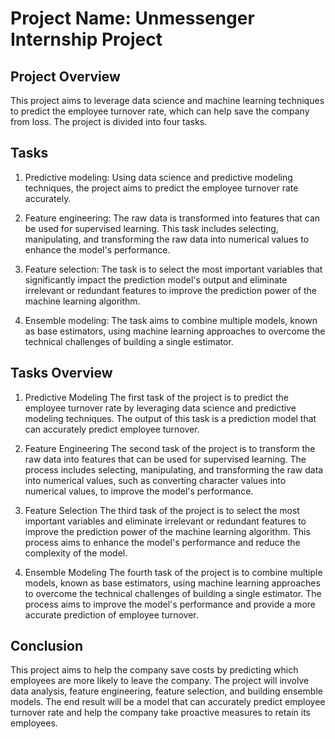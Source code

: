 
# Project Name: Unmessenger Internship Project




## Project Overview
This project aims to leverage data science and machine learning techniques to predict the employee turnover rate, which can help save the company from loss. The project is divided into four tasks.
## Tasks
1.  Predictive modeling: Using data science and predictive modeling techniques, the project aims to predict the employee turnover rate accurately.

2. Feature engineering: The raw data is transformed into features that can be used for supervised learning. This task includes selecting, manipulating, and transforming the raw data into numerical values to enhance the model's performance.

3. Feature selection: The task is to select the most important variables that significantly impact the prediction model's output and eliminate irrelevant or redundant features to improve the prediction power of the machine learning algorithm.

4. Ensemble modeling: The task aims to combine multiple models, known as base estimators, using machine learning approaches to overcome the technical challenges of building a single estimator.
## Tasks Overview
1. Predictive Modeling
The first task of the project is to predict the employee turnover rate by leveraging data science and predictive modeling techniques. The output of this task is a prediction model that can accurately predict employee turnover.

2. Feature Engineering
The second task of the project is to transform the raw data into features that can be used for supervised learning. The process includes selecting, manipulating, and transforming the raw data into numerical values, such as converting character values into numerical values, to improve the model's performance.

3. Feature Selection
The third task of the project is to select the most important variables and eliminate irrelevant or redundant features to improve the prediction power of the machine learning algorithm. This process aims to enhance the model's performance and reduce the complexity of the model.

4. Ensemble Modeling
The fourth task of the project is to combine multiple models, known as base estimators, using machine learning approaches to overcome the technical challenges of building a single estimator. The process aims to improve the model's performance and provide a more accurate prediction of employee turnover.

## Conclusion
This project aims to help the company save costs by predicting which employees are more likely to leave the company. The project will involve data analysis, feature engineering, feature selection, and building ensemble models. The end result will be a model that can accurately predict employee turnover rate and help the company take proactive measures to retain its employees.